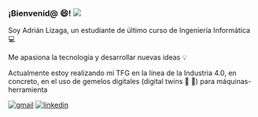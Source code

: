 ### ¡Bienvenid@ :smile:! ![](https://komarev.com/ghpvc/?username=adrianliz&style=plastic)

Soy Adrián Lizaga, un estudiante de último curso de Ingeniería Informática :computer:

Me apasiona la tecnología y desarrollar nuevas ideas :bulb:

Actualmente estoy realizando mi TFG en la línea de la Industria 4.0, en concreto, en el uso de gemelos digitales (digital twins :robot: :robot:) para máquinas-herramienta

<a href="mailto:adrianlzgi@gmail.com"><img src="https://img.shields.io/badge/Gmail-D14836?style=for-the-badge&logo=gmail&logoColor=white" alt="gmail"></a>
<a href="www.linkedin.com/in/adrian-lizaga"><img src="https://img.shields.io/badge/LinkedIn-0077B5?style=for-the-badge&logo=linkedin&logoColor=white" alt="linkedin"></a>
